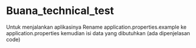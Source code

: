 # Buana_technical_test

Untuk menjalankan aplikasinya
Rename application.properties.example ke application.properties kemudian isi data yang dibutuhkan (ada dipenjelasan code)
